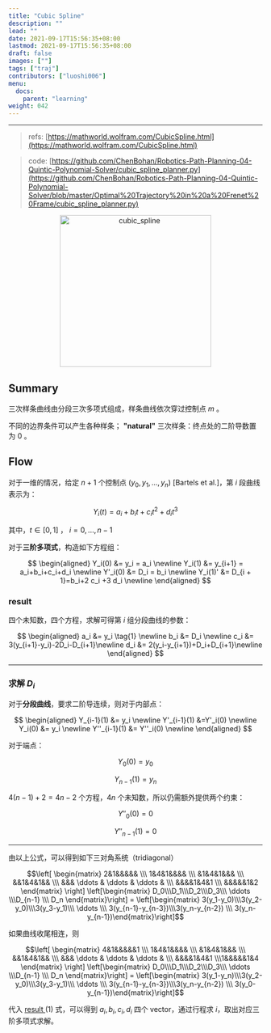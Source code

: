 ```yaml
---
title: "Cubic Spline"
description: ""
lead: ""
date: 2021-09-17T15:56:35+08:00
lastmod: 2021-09-17T15:56:35+08:00
draft: false
images: [""]
tags: ["traj"]
contributors: ["luoshi006"]
menu:
  docs:
    parent: "learning"
weight: 042
---
```

---

> refs: [https://mathworld.wolfram.com/CubicSpline.html](https://mathworld.wolfram.com/CubicSpline.html)

> code: [https://github.com/ChenBohan/Robotics-Path-Planning-04-Quintic-Polynomial-Solver/cubic_spline_planner.py](https://github.com/ChenBohan/Robotics-Path-Planning-04-Quintic-Polynomial-Solver/blob/master/Optimal%20Trajectory%20in%20a%20Frenet%20Frame/cubic_spline_planner.py)

<div align="center">
<img src="https://mathworld.wolfram.com/images/eps-gif/CubicSpline_700.gif" title="image" alt="cubic_spline" width="300"/>
</div>

## Summary

三次样条曲线由分段三次多项式组成，样条曲线依次穿过控制点 $m$ 。

不同的边界条件可以产生各种样条； **"natural"** 三次样条：终点处的二阶导数置为 $0$ 。

## Flow

对于一维的情况，给定 $n+1$ 个控制点 $(y_0, y_1, ... , y_n)$ [Bartels et al.]，第 $i$ 段曲线表示为：

$$ Y_i(t) = a_i + b_i t + c_i t^2 + d_i t^3$$

其中，$t \in [0,1]$ ， $i=0, ..., n-1$

对于**三阶多项式**，构造如下方程组：

$$
\begin{aligned}
Y_i(0) &= y_i = a_i  \newline
Y_i(1) &= y_{i+1} = a_i+b_i+c_i+d_i \newline
Y'_i(0) &= D_i = b_i \newline
Y_i(1)' &= D_{i + 1}=b_i+2 c_i +3 d_i \newline
\end{aligned}
$$

### result

四个未知数，四个方程，求解可得第 $i$ 组分段曲线的参数：

$$
\begin{aligned}
a_i &= y_i \tag{1} \newline
b_i &=  D_i \newline
c_i &= 3(y_{i+1}-y_i)-2D_i-D_{i+1}\newline
d_i &= 2(y_i-y_{i+1})+D_i+D_{i+1}\newline
\end{aligned}
$$

---

### 求解 $D_i$

对于**分段曲线**，要求二阶导连续，则对于内部点：

$$
\begin{aligned}
Y_{i-1}(1) &= y_i \newline
Y'_{i-1}(1) &=Y'_i(0) \newline
Y_i(0) &= y_i \newline
Y''_{i-1}(1) &= Y''_i(0) \newline
\end{aligned}
$$


对于端点：

$$Y_0(0) = y_0$$

$$Y_{n-1}(1)=y_n$$

$4(n-1)+2=4n-2$ 个方程，$4n$ 个未知数，所以仍需额外提供两个约束：

$$Y''_0(0) = 0$$

$$Y''_{n-1}(1) = 0$$

---

由以上公式，可以得到如下三对角系统（tridiagonal）


$$\left[ \begin{matrix} 2&1&&&&& \\\ 1&4&1&&&& \\\ &1&4&1&&& \\\ &&1&4&1&& \\\ &&& \ddots & \ddots & \ddots & \\\ &&&&1&4&1 \\\ &&&&&1&2 \end{matrix}  \right] \left[\begin{matrix} D_0\\\D_1\\\D_2\\\D_3\\\ \ddots \\\D_{n-1} \\\ D_n \end{matrix}\right] = \left[\begin{matrix} 3(y_1-y_0)\\\3(y_2-y_0)\\\3(y_3-y_1)\\\ \ddots \\\ 3(y_{n-1}-y_{n-3})\\\3(y_n-y_{n-2}) \\\ 3(y_n-y_{n-1})\end{matrix}\right]$$


如果曲线收尾相连，则

$$\left[ \begin{matrix} 4&1&&&&&1 \\\ 1&4&1&&&& \\\ &1&4&1&&& \\\ &&1&4&1&& \\\ &&& \ddots & \ddots & \ddots & \\\ &&&&1&4&1 \\\1&&&&&1&4 \end{matrix}  \right] \left[\begin{matrix} D_0\\\D_1\\\D_2\\\D_3\\\ \ddots \\\D_{n-1} \\\ D_n \end{matrix}\right] = \left[\begin{matrix} 3(y_1-y_n)\\\3(y_2-y_0)\\\3(y_3-y_1)\\\ \ddots \\\ 3(y_{n-1}-y_{n-3})\\\3(y_n-y_{n-2}) \\\ 3(y_0-y_{n-1})\end{matrix}\right]$$


代入 [result ](/docs/learning/spline/20210917_cubic_spline/#result) $(1)$ 式，可以得到 $a_i, b_i, c_i, d_i$ 四个 vector，通过行程求 $i$，取出对应三阶多项式求解。

